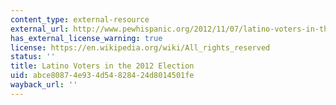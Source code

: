 ```yaml
---
content_type: external-resource
external_url: http://www.pewhispanic.org/2012/11/07/latino-voters-in-the-2012-election/
has_external_license_warning: true
license: https://en.wikipedia.org/wiki/All_rights_reserved
status: ''
title: Latino Voters in the 2012 Election
uid: abce8087-4e93-4d54-8284-24d8014501fe
wayback_url: ''
---
```

